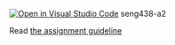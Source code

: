 [![Open in Visual Studio Code](https://classroom.github.com/assets/open-in-vscode-718a45dd9cf7e7f842a935f5ebbe5719a5e09af4491e668f4dbf3b35d5cca122.svg)](https://classroom.github.com/online_ide?assignment_repo_id=13702473&assignment_repo_type=AssignmentRepo)
seng438-a2

Read [the assignment guideline](seng438-a2.md) 
